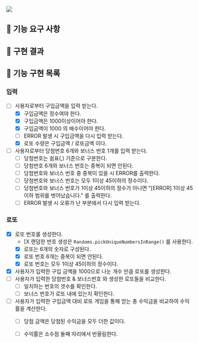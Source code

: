 <img src="https://capsule-render.vercel.app/api?type=transparent&color=auto&height=200&section=header&text=Lotto&fontSize=90" />

## 🚀 기능 요구 사항

## 👀 구현 결과

## 🎯 기능 구현 목록


### 입력
- [ ] 사용자로부터 구입금액을 입력 받는다.
    - [X] 구입금액은 정수여야 한다.
    - [X] 구입금액은 1000이상이어야 한다.
    - [X] 구입금액이 1000 의 배수이어야 한다.
    - [ ] ERROR 발생 시 구입금액을 다시 입력 받는다.
    - [X] 로또 수량은 구입금액 / 로또금액 이다.
- [ ] 사용자로부터 당첨번호 6개와 보너스 번호 1개를 입력 받는다.
    - [ ] 당첨번호는 쉼표(,) 기준으로 구분한다.
    - [ ] 당첨번호 6개와 보너스 번호는 중복이 되면 안된다.
    - [ ] 당첨번호와 보너스 번호 중 중복이 있을 시 ERROR를 출력한다.
    - [ ] 당첨번호와 보너스 번호는 모두 1이상 45이하의 정수이다.
    - [ ] 당첨번호와 보너스 번호가 1이상 45이하의 정수가 아니면 "[ERROR] 1이상 45이하 범위를 벗어났습니다." 를 출력한다.
    - [ ] ERROR 발생 시 오류가 난 부분에서 다시 입력 받는다.

### 로또 
- [X] 로또 번호를 생성한다.
    - [X 랜덤한 번호 생성은 `Randoms.pickUniqueNumbersInRange()` 를 사용한다.
    - [X] 로또는 6개의 숫자로 구성된다. 
    - [X] 로또 번호 6개는 중복이 되면 안된다.
    - [X] 로또 번호는 모두 1이상 45이하의 정수이다.
- [X] 사용자가 입력한 구입 금액을 1000으로 나눈 개수 만큼 로또를 생성한다.
- [ ] 사용자가 입력한 당첨번호 & 보너스번호 와 생성한 로또들을 비교한다.
  - [ ] 일치하는 번호의 갯수를 확인한다.
  - [ ] 보너스 번호가 로또 내에 있는지 확인한다.
- [ ] 사용자가 입력한 구입금액 대비 로또 게임을 통해 얻는 총 수익금을 비교하여 수익률을 계산한다.
    - [ ] 당첨 금액은 당첨된 수익금을 모두 더한 값이다.
    - [ ] 수익률은 소수점 둘째 자리에서 반올림한다.

